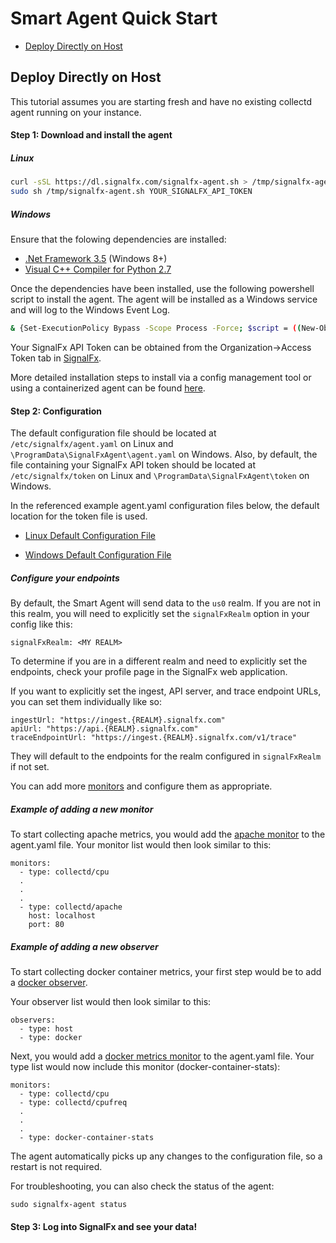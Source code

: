 # Smart Agent Quick Start

- [Deploy Directly on Host](#deploy-directly-on-host)


## Deploy Directly on Host

This tutorial assumes you are starting fresh and have no existing collectd agent running on your instance.

#### Step 1: Download and install the agent

##### Linux

```sh
curl -sSL https://dl.signalfx.com/signalfx-agent.sh > /tmp/signalfx-agent.sh
sudo sh /tmp/signalfx-agent.sh YOUR_SIGNALFX_API_TOKEN
```

##### Windows

Ensure that the folowing dependencies are installed:
- [.Net Framework 3.5](https://docs.microsoft.com/en-us/dotnet/framework/install/dotnet-35-windows-10) (Windows 8+)
- [Visual C++ Compiler for Python 2.7](https://www.microsoft.com/EN-US/DOWNLOAD/DETAILS.ASPX?ID=44266)

Once the dependencies have been installed, use the following powershell script
to install the agent.  The agent will be installed as a Windows service and will
log to the Windows Event Log.

```sh
& {Set-ExecutionPolicy Bypass -Scope Process -Force; $script = ((New-Object System.Net.WebClient).DownloadString('https://dl.signalfx.com/signalfx-agent.ps1')); $params = @{access_token = "YOUR_SIGNALFX_API_TOKEN"}; Invoke-Command -ScriptBlock ([scriptblock]::Create(". {$script} $(&{$args} @params)"))}
```

Your SignalFx API Token can be obtained from the Organization->Access Token tab in [SignalFx](https://app.signalfx.com).

More detailed installation steps to install via a config management tool or using a containerized agent can be found [here](../README.md#installation).

#### Step 2: Configuration

The default configuration file should be located at `/etc/signalfx/agent.yaml` on Linux
and `\ProgramData\SignalFxAgent\agent.yaml` on Windows.
Also, by default, the file containing your SignalFx API token should be located at
`/etc/signalfx/token` on Linux and `\ProgramData\SignalFxAgent\token` on Windows.

In the referenced example agent.yaml configuration files below, the default
location for the token file is used.

- [Linux Default Configuration File](https://github.com/signalfx/signalfx-agent/blob/master/packaging/etc/agent.yaml)

- [Windows Default Configuration File](https://github.com/signalfx/signalfx-agent/blob/master/packaging/win/agent.yaml)

##### Configure your endpoints

By default, the Smart Agent will send data to the `us0` realm.
If you are not in this realm, you will need to explicitly set the
`signalFxRealm` option in your config like this:

```
signalFxRealm: <MY REALM>
```

To determine if you are in a different realm and need to
explicitly set the endpoints, check your profile page in the SignalFx
web application.

If you want to explicitly set the ingest, API server, and trace endpoint URLs,
you can set them individually like so:

```
ingestUrl: "https://ingest.{REALM}.signalfx.com"
apiUrl: "https://api.{REALM}.signalfx.com"
traceEndpointUrl: "https://ingest.{REALM}.signalfx.com/v1/trace"
```

They will default to the endpoints for the realm configured in `signalFxRealm`
if not set.

You can add more [monitors](./monitor-config.md) and configure them as appropriate.

##### Example of adding a new monitor

To start collecting apache metrics, you would add the [apache monitor](./monitors/collectd-apache.md) to the agent.yaml file.
Your monitor list would then look similar to this:

```
monitors:
  - type: collectd/cpu
  .
  .
  .
  - type: collectd/apache
    host: localhost
    port: 80
```

##### Example of adding a new observer

To start collecting docker container metrics, your first step would be to add a [docker observer](./observers/docker.md).

Your observer list would then look similar to this:

```
observers:
  - type: host
  - type: docker
```

Next, you would add a [docker metrics monitor](./monitors/docker-container-stats.md) to the agent.yaml file. Your type list would now include this monitor (docker-container-stats):

```
monitors:
  - type: collectd/cpu
  - type: collectd/cpufreq
  .
  .
  .
  - type: docker-container-stats
```

The agent automatically picks up any changes to the configuration file, so a restart is not required.

For troubleshooting, you can also check the status of the agent:

```
sudo signalfx-agent status
```

#### Step 3: Log into SignalFx and see your data!


